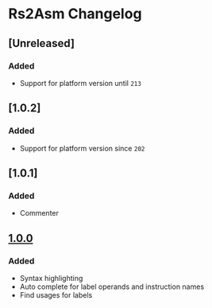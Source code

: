 <!-- Keep a Changelog guide -> https://keepachangelog.com -->

# Rs2Asm Changelog

## [Unreleased]
### Added
- Support for platform version until `213`

## [1.0.2]
### Added
- Support for platform version since `202`

## [1.0.1]
### Added
- Commenter

## [1.0.0]
### Added
- Syntax highlighting
- Auto complete for label operands and instruction names
- Find usages for labels

[1.0.0]: https://github.com/Joshua-F/rs2asm-intellij-plugin/releases/tag/v1.0.0
